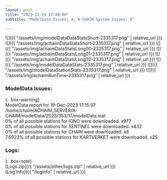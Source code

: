 ```yaml
---
layout: post
title: "2023-12-19 17:00:00"
subtitle: "ModelData Issues: 4; A-CHAIM System Issues: 0"

---
```


![]({{ "/assets/img/modelDataDataStatsShort-2335317.png" | relative_url }})
![]({{ "/assets/img/achaimDataStatsShort-2335317.png" | relative_url }})
![]({{ "/assets/img/achaimDataStatsLong00-2335317.png" | relative_url }})
![]({{ "/assets/img/achaimDataStatsLong01-2335317.png" | relative_url }})
![]({{ "/assets/img/achaimDataStatsLong02-2335317.png" | relative_url }})
![]({{ "/assets/img/modelDataDataStats-2335317.png" | relative_url }})
![]({{ "/assets/img/modelDataStationStats-2335317.png" | relative_url }})
![]({{ "/assets/img/achaimRunTime-2335317.png" | relative_url }})


### ModelData Issues:  
  
{: .box-warning}  
 ModelData report for 19-Dec-2023 17:15:07   
 /home/chaim/ACHAIM_SERVER/A-CHAIM/modelData/2023/353/17/modelData.mat   
 0% of all possible stations for IONO were downloaded. x977   
 0% of all possible stations for SENTINEL were downloaded. x432   
 0% of all possible stations for CHAIN were downloaded. x8   
 7.6923% of all possible stations for KARTVERKET were downloaded. x25   
  


### Logs:  
  
{: .box-note}  
[Logs.zip]({{ "/assets/other/logs.zip" | relative_url }})  
[Log Info]({{ "/logInfo" | relative_url }})  
